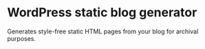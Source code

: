 WordPress static blog generator
===============================

Generates style-free static HTML pages from your blog for archival purposes.
